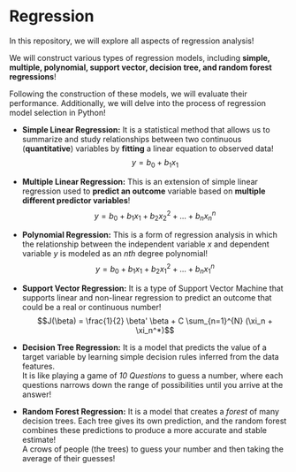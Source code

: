 # Regression
In this repository, we will explore all aspects of regression analysis!  

We will construct various types of regression models, including **simple, multiple, polynomial, support vector, decision tree, and random forest regressions**!  

Following the construction of these models, we will evaluate their performance. Additionally, we will delve into the process of regression model selection in Python!  

* **Simple Linear Regression:** It is a statistical method that allows us to summarize and study relationships between two continuous (**quantitative**) variables by **fitting** a linear equation to observed data!  
$$y = b_{0} + b_{1}x_{1}$$

* **Multiple Linear Regression:** This is an extension of simple linear regression used to **predict an outcome** variable based on **multiple different predictor variables**!
$$y = b_{0} + b_{1}x_{1} + b_{2}x_{2}^{2} + ... + b_{n}x_{n}^{n}$$

* **Polynomial Regression:** This is a form of regression analysis in which the relationship between the independent variable *x* and dependent variable *y* is modeled as an *nth* degree polynomial!
$$y = b_{0} + b_{1}x_{1} + b_{2}x_{1}^{2} + ... +b_{n}x_{1}^{n}$$  

* **Support Vector Regression:** It is a type of Support Vector Machine that supports linear and non-linear regression to predict an outcome that could be a real or continuous number!
$$J(\beta) = \frac{1}{2} \beta' \beta + C \sum_{n=1}^{N} (\xi_n + \xi_n^*)$$

* **Decision Tree Regression:** It is a model that predicts the value of a target variable by learning simple decision rules inferred from the data features.  
It is like playing a game of *10 Questions* to guess a number, where each questions narrows down the range of possibilities until you arrive at the answer!

* **Random Forest Regression:** It is a model that creates a *forest* of many decision trees. Each tree gives its own prediction, and the random forest combines these predictions to produce a more accurate and stable estimate!  
A crows of people (the trees) to guess your number and then taking the average of their guesses!
